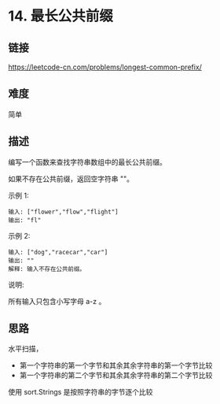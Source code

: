# 14. 最长公共前缀

## 链接
https://leetcode-cn.com/problems/longest-common-prefix/

## 难度
简单

## 描述

编写一个函数来查找字符串数组中的最长公共前缀。  

如果不存在公共前缀，返回空字符串 ""。  

示例 1:
```text
输入: ["flower","flow","flight"]
输出: "fl"
```
示例 2:
```text
输入: ["dog","racecar","car"]
输出: ""
解释: 输入不存在公共前缀。
```
说明:  

所有输入只包含小写字母 a-z 。 

## 思路
水平扫描，
- 第一个字符串的第一个字节和其余其余字符串的第一个字节比较
- 第一个字符串的第二个字节和其余其余字符串的第二个字节比较

使用 sort.Strings 是按照字符串的字节逐个比较 

